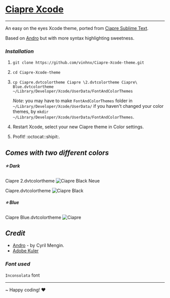 # [Ciapre Xcode](http://vinhnx.github.com/Ciapre-Xcode-theme)

***

An easy on the eyes Xcode theme, ported from [Ciapre Sublime Text](https://github.com/vinhnx/Ciapre.tmTheme/).

Based on [Andro](https://github.com/cyrilmengin/andro) but with more syntax highlighting sweetness.

### *Installation* ###

1. `git clone https://github.com/vinhnx/Ciapre-Xcode-theme.git`

2. `cd Ciapre-Xcode-theme`

3. `cp Ciapre.dvtcolortheme Ciapre \2.dvtcolortheme Ciapre\ Blue.dvtcolortheme ~/Library/Developer/Xcode/UserData/FontAndColorThemes`

    *Note*: you may have to make `FontAndColorThemes` folder in `~/Library/Developer/Xcode/UserData/` if you haven't changed your color themes, by `mkdir ~/Library/Developer/Xcode/UserData/FontAndColorThemes`.

5. Restart Xcode, select your new Ciapre theme in Color settings.

6. Profit! :octocat::shipit:.

## *Comes with two different colors*  ##

##### :star: Dark

Ciapre 2.dvtcolortheme
![Ciapre Black Neue](https://raw.github.com/vinhnx/Ciapre-Xcode-theme/master/screenshot/ciapre-xcode-d2.png)

Ciapre.dvtcolortheme
![Ciapre Black](https://raw.github.com/vinhnx/Ciapre-Xcode-theme/master/screenshot/ciapre-xcode-d.png)

##### :star: Blue

Ciapre Blue.dvtcolortheme
![Ciapre](https://raw.github.com/vinhnx/Ciapre-Xcode-theme/master/screenshot/ciapre-xcode-b.png)

## *Credit* ##

+ [Andro](https://github.com/cyrilmengin/andro) - by Cyril Mengin.
+ [Adobe Kuler](https://kuler.adobe.com/#themeID/2320307)

### *Font used* ###

`Inconsolata` font

***

~ Happy coding! ♥

